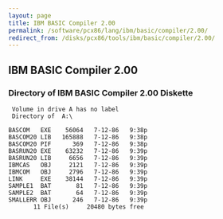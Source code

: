 ```yaml
---
layout: page
title: IBM BASIC Compiler 2.00
permalink: /software/pcx86/lang/ibm/basic/compiler/2.00/
redirect_from: /disks/pcx86/tools/ibm/basic/compiler/2.00/
---
```


IBM BASIC Compiler 2.00
-----------------------

### Directory of IBM BASIC Compiler 2.00 Diskette

     Volume in drive A has no label
     Directory of  A:\
    
    BASCOM   EXE    56064   7-12-86   9:38p
    BASCOM20 LIB   165888   7-12-86   9:38p
    BASCOM20 PIF      369   7-12-86   9:38p
    BASRUN20 EXE    63232   7-12-86   9:39p
    BASRUN20 LIB     6656   7-12-86   9:39p
    IBMCAS   OBJ     2121   7-12-86   9:39p
    IBMCOM   OBJ     2796   7-12-86   9:39p
    LINK     EXE    38144   7-12-86   9:39p
    SAMPLE1  BAT       81   7-12-86   9:39p
    SAMPLE2  BAT       64   7-12-86   9:39p
    SMALLERR OBJ      246   7-12-86   9:39p
           11 File(s)     20480 bytes free
